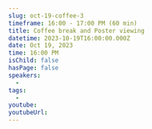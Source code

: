 ```yaml
---
slug: oct-19-coffee-3
timeframe: 16:00 - 17:00 PM (60 min)
title: Coffee break and Poster viewing
datetime: 2023-10-19T16:00:00.000Z
date: Oct 19, 2023
time: 16:00 PM
isChild: false
hasPage: false
speakers:
  -
tags:
  -
youtube:
youtubeUrl:
---
```

